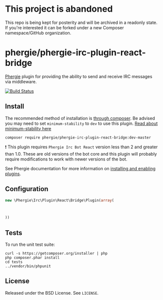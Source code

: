 # This project is abandoned

This repo is being kept for posterity and will be archived in a readonly state. 
If you're interested it can be forked under a new Composer namespace/GitHub organization.

# phergie/phergie-irc-plugin-react-bridge

[Phergie](http://github.com/phergie/phergie-irc-bot-react/) plugin for providing the ability to send and receive IRC messages via middleware.

[![Build Status](https://secure.travis-ci.org/phergie/phergie-irc-plugin-react-bridge.png?branch=master)](http://travis-ci.org/phergie/phergie-irc-plugin-react-bridge)

## Install

The recommended method of installation is [through composer](http://getcomposer.org).
Be advised you may need to set `minimum-stability` to `dev` to use this plugin.
[Read about minimum-stability here](https://getcomposer.org/doc/04-schema.md#minimum-stability)

```
composer require phergie/phergie-irc-plugin-react-bridge:dev-master
```

:exclamation: This plugin requires `Phergie Irc Bot React` version less than 2
and greater than 1.0. These are old versions of the bot core and this plugin
will probably require modifications to work with newer versions of the bot.

See Phergie documentation for more information on
[installing and enabling plugins](https://github.com/phergie/phergie-irc-bot-react/wiki/Usage#plugins).

## Configuration

```php
new \Phergie\Irc\Plugin\React\Bridge\Plugin(array(



))
```

## Tests

To run the unit test suite:

```
curl -s https://getcomposer.org/installer | php
php composer.phar install
cd tests
../vendor/bin/phpunit
```

## License

Released under the BSD License. See `LICENSE`.
